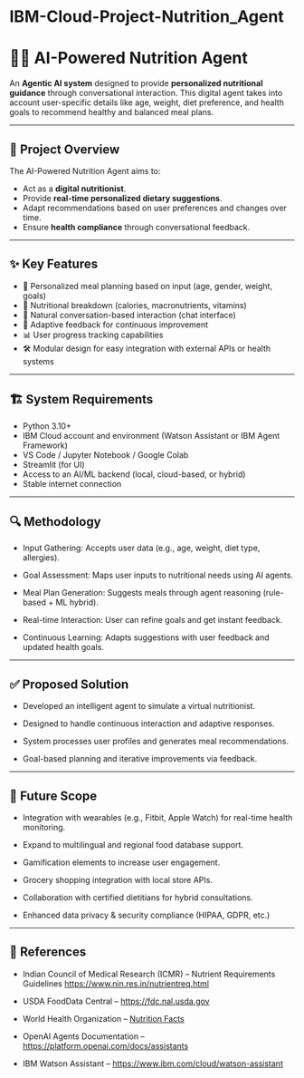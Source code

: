 # IBM-Cloud-Project-Nutrition_Agent

# 🧠🥗 AI-Powered Nutrition Agent

An **Agentic AI system** designed to provide **personalized nutritional guidance** through conversational interaction. This digital agent takes into account user-specific details like age, weight, diet preference, and health goals to recommend healthy and balanced meal plans.

---

## 📌 Project Overview

The AI-Powered Nutrition Agent aims to:

- Act as a **digital nutritionist**.
- Provide **real-time personalized dietary suggestions**.
- Adapt recommendations based on user preferences and changes over time.
- Ensure **health compliance** through conversational feedback.

---

## ✨ Key Features

- 🧬 Personalized meal planning based on input (age, gender, weight, goals)
- 🥦 Nutritional breakdown (calories, macronutrients, vitamins)
- 💬 Natural conversation-based interaction (chat interface)
- 🔁 Adaptive feedback for continuous improvement
- 📊 User progress tracking capabilities
- 🛠️ Modular design for easy integration with external APIs or health systems

---

## 🏗️ System Requirements

- Python 3.10+
- IBM Cloud account and environment (Watson Assistant or IBM Agent Framework)
- VS Code / Jupyter Notebook / Google Colab
- Streamlit (for UI)
- Access to an AI/ML backend (local, cloud-based, or hybrid)
- Stable internet connection

---

## 🔍 Methodology
- Input Gathering: Accepts user data (e.g., age, weight, diet type, allergies).

- Goal Assessment: Maps user inputs to nutritional needs using AI agents.

- Meal Plan Generation: Suggests meals through agent reasoning (rule-based + ML hybrid).

- Real-time Interaction: User can refine goals and get instant feedback.

- Continuous Learning: Adapts suggestions with user feedback and updated health goals.

---

## ✅ Proposed Solution 
- Developed an intelligent agent to simulate a virtual nutritionist.

- Designed to handle continuous interaction and adaptive responses.

- System processes user profiles and generates meal recommendations.

- Goal-based planning and iterative improvements via feedback.

---

## 🔮 Future Scope
- Integration with wearables (e.g., Fitbit, Apple Watch) for real-time health monitoring.

- Expand to multilingual and regional food database support.

- Gamification elements to increase user engagement.

- Grocery shopping integration with local store APIs.

- Collaboration with certified dietitians for hybrid consultations.

- Enhanced data privacy & security compliance (HIPAA, GDPR, etc.)

---

## 🧾 References
- Indian Council of Medical Research (ICMR) – Nutrient Requirements Guidelines https://www.nin.res.in/nutrientreq.html

- USDA FoodData Central – https://fdc.nal.usda.gov

- World Health Organization – [Nutrition Facts](https://www.who.int/health-topics/nutrition)

- OpenAI Agents Documentation – https://platform.openai.com/docs/assistants

- IBM Watson Assistant – https://www.ibm.com/cloud/watson-assistant
